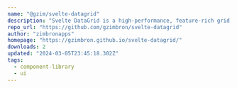 ```yaml
---
name: "@gzim/svelte-datagrid"
description: "Svelte DataGrid is a high-performance, feature-rich grid component for Svelte. It is designed to handle large datasets and provide a smooth scrolling experience. It is also designed to be accessible and customizable."
repo_url: "https://github.com/gzimbron/svelte-datagrid"
author: "zimbronapps"
homepage: "https://gzimbron.github.io/svelte-datagrid/"
downloads: 2
updated: "2024-03-05T23:45:18.302Z"
tags: 
  - component-library
  - ui
---
```

